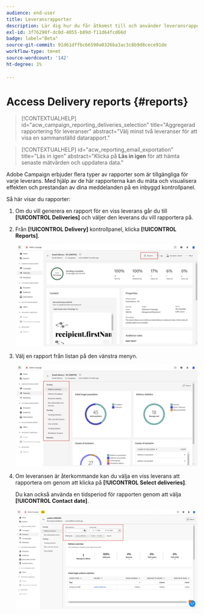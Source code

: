 ```yaml
---
audience: end-user
title: Leveransrapporter
description: Lär dig hur du får åtkomst till och använder leveransrapporter
exl-id: 3f76298f-dc0d-4055-b89d-f11d64fcd66d
badge: label="Beta"
source-git-commit: 91d61dffbc66590a0326ba3ac3c8b9d8cece91de
workflow-type: tm+mt
source-wordcount: '142'
ht-degree: 1%

---
```


# Access Delivery reports {#reports}

>[!CONTEXTUALHELP]
>id="acw_campaign_reporting_deliveries_selection"
>title="Aggregerad rapportering för leveranser"
>abstract="Välj minst två leveranser för att visa en sammanställd datarapport."


>[!CONTEXTUALHELP]
>id="acw_reporting_email_exportation"
>title="Läs in igen"
>abstract="Klicka på **Läs in igen** för att hämta senaste mätvärden och uppdatera data."

Adobe Campaign erbjuder flera typer av rapporter som är tillgängliga för varje leverans. Med hjälp av de här rapporterna kan du mäta och visualisera effekten och prestandan av dina meddelanden på en inbyggd kontrollpanel.

Så här visar du rapporter:

1. Om du vill generera en rapport för en viss leverans går du till **[!UICONTROL Deliveries]** och väljer den leverans du vill rapportera på.

1. Från **[!UICONTROL Delivery]** kontrollpanel, klicka **[!UICONTROL Reports]**.

   ![](assets/reporting2.png)

1. Välj en rapport från listan på den vänstra menyn.

   ![](assets/reporting.png)

1. Om leveransen är återkommande kan du välja en viss leverans att rapportera om genom att klicka på **[!UICONTROL Select deliveries]**.

   Du kan också använda en tidsperiod för rapporten genom att välja **[!UICONTROL Contact date]**.

   ![](assets/delivery-recurring.png)
